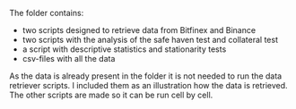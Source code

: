 The folder contains:
- two scripts designed to retrieve data from Bitfinex and Binance
- two scripts with the analysis of the safe haven test and collateral test
- a script with descriptive statistics and stationarity tests
- csv-files with all the data

As the data is already present in the folder it is not needed to run the data retriever scripts. 
I included them as an illustration how the data is retrieved. 
The other scripts are made so it can be run cell by cell. 